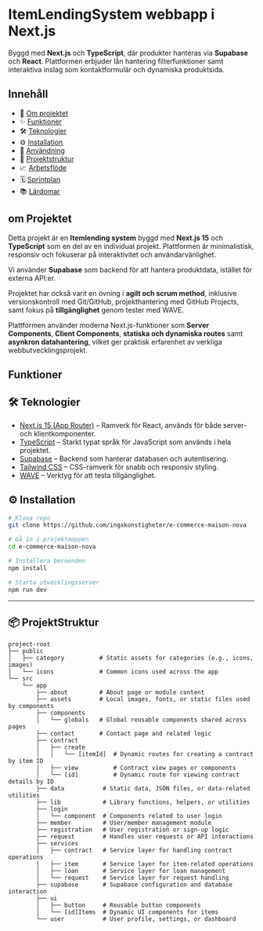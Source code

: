 # ItemLendingSystem webbapp i Next.js
Byggd med **Next.js** och **TypeScript**, där produkter hanteras via **Supabase** och **React**. Plattformen erbjuder lån hantering filterfunktioner samt interaktiva inslag som kontaktformulär och dynamiska produktsida.


## Innehåll
- 📖 [Om projektet](#-om-projektet)
- ✨ [Funktioner](#-funktioner)
- 🛠 [Teknologier](#-teknologier)
- ⚙️ [Installation](#-installation)
- 🚀 [Användning](#-användning)
- 📂 [Projektstruktur](#-projektstruktur)
- 📈 [Arbetsflöde](#-arbetsflöde)
- 🗓 [Sprintplan](#-sprintplan)
- 📚 [Lärdomar](#-lärdomar)

## om Projektet
Detta projekt är en **Itemlending system** byggd med **Next.js 15** och **TypeScript** som en del av en individual projekt. Plattformen är minimalistisk, responsiv och fokuserar på interaktivitet och användarvänlighet.  

Vi använder **Supabase** som backend för att hantera produktdata, istället för externa API:er.  

Projektet har också varit en övning i **agilt och scrum method**, inklusive versionskontroll med Git/GitHub, projekthantering med GitHub Projects, samt fokus på **tillgänglighet** genom tester med WAVE.  

Plattformen använder moderna Next.js-funktioner som **Server Components**, **Client Components**, **statiska och dynamiska routes** samt **asynkron datahantering**, vilket ger praktisk erfarenhet av verkliga webbutvecklingsprojekt.

## Funktioner


## 🛠 Teknologier
- [Next.js 15 (App Router)](https://nextjs.org/) – Ramverk för React, används för både server- och klientkomponenter.  
- [TypeScript](https://www.typescriptlang.org/) – Starkt typat språk för JavaScript som används i hela projektet.  
- [Supabase](https://supabase.com/) – Backend som hanterar databasen och autentisering.  
- [Tailwind CSS](https://tailwindcss.com/) – CSS-ramverk för snabb och responsiv styling.  
- [WAVE](https://wave.webaim.org/) – Verktyg för att testa tillgänglighet. 

## ⚙️ Installation
```bash
# Klona repo
git clone https://github.com/ingakonstigheter/e-commerce-maison-nova

# Gå in i projektmappen
cd e-commerce-maison-nova

# Installera beroenden
npm install

# Starta utvecklingsserver
npm run dev
```

---


## 📦 ProjektStruktur
```
project-root
├── public
│   ├── category          # Static assets for categories (e.g., icons, images)
│   └── icons             # Common icons used across the app
└── src
    └── app
        ├── about         # About page or module content
        ├── assets        # Local images, fonts, or static files used by components
        ├── components
        │   └── globals   # Global reusable components shared across pages
        ├── contact       # Contact page and related logic
        ├── contract
        │   ├── create
        │   │   └── [itemId]  # Dynamic routes for creating a contract by item ID
        │   ├── view          # Contract view pages or components
        │   └── [id]          # Dynamic route for viewing contract details by ID
        ├── data           # Static data, JSON files, or data-related utilities
        ├── lib            # Library functions, helpers, or utilities
        ├── login
        │   └── component  # Components related to user login
        ├── member         # User/member management module
        ├── registration   # User registration or sign-up logic
        ├── request        # Handles user requests or API interactions
        ├── services
        │   ├── contract   # Service layer for handling contract operations
        │   ├── item       # Service layer for item-related operations
        │   ├── loan       # Service layer for loan management
        │   └── request    # Service layer for request handling
        ├── supabase       # Supabase configuration and database interaction
        ├── ui
        │   ├── button     # Reusable button components
        │   └── [id]Items  # Dynamic UI components for items
        └── user           # User profile, settings, or dashboard
```
